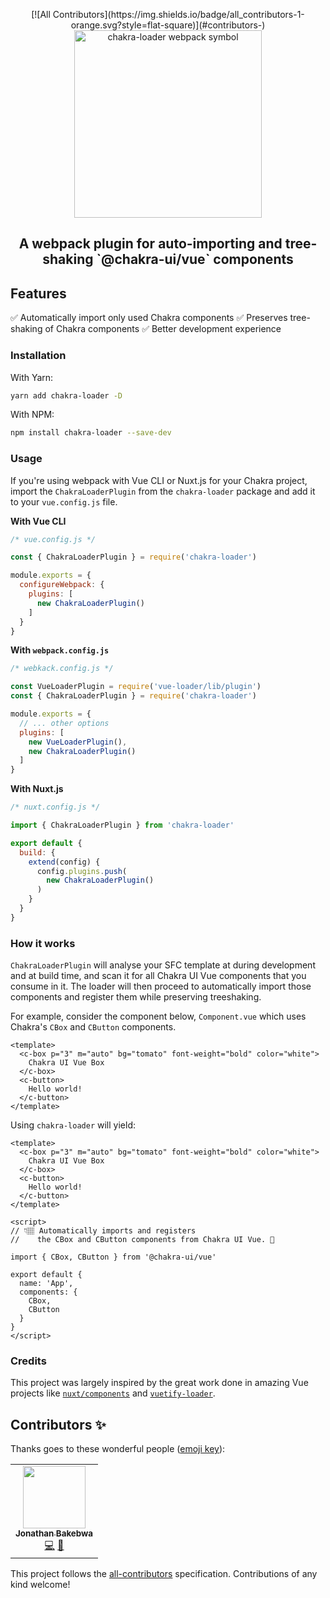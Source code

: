 <p align="center">
<!-- ALL-CONTRIBUTORS-BADGE:START - Do not remove or modify this section -->
[![All Contributors](https://img.shields.io/badge/all_contributors-1-orange.svg?style=flat-square)](#contributors-)
<!-- ALL-CONTRIBUTORS-BADGE:END -->
  <a href="https://github.com/chakra-ui/chakra-ui-vue">
    <img src="https://res.cloudinary.com/xtellar/image/upload/v1595681330/chakra-ui/chakra-loader-logo.png" alt="chakra-loader webpack symbol" width="300" />
  </a>
</p>

<h2 align="center"> A webpack plugin for auto-importing and tree-shaking `@chakra-ui/vue` components</h2>

## Features
✅ Automatically import only used Chakra components
✅ Preserves tree-shaking of Chakra components
✅ Better development experience

### Installation
With Yarn:

```bash
yarn add chakra-loader -D
```
With NPM:

```bash
npm install chakra-loader --save-dev
```

### Usage
If you're using webpack with Vue CLI or Nuxt.js for your Chakra project, import the `ChakraLoaderPlugin` from the `chakra-loader` package and add it to your `vue.config.js` file.

**With Vue CLI**
```js
/* vue.config.js */

const { ChakraLoaderPlugin } = require('chakra-loader')

module.exports = {
  configureWebpack: {
    plugins: [
      new ChakraLoaderPlugin()
    ]
  }
}

```
**With `webpack.config.js`**
```js
/* webkack.config.js */

const VueLoaderPlugin = require('vue-loader/lib/plugin')
const { ChakraLoaderPlugin } = require('chakra-loader')

module.exports = {
  // ... other options
  plugins: [
    new VueLoaderPlugin(),
    new ChakraLoaderPlugin()
  ]
}
```
**With Nuxt.js**
```js
/* nuxt.config.js */

import { ChakraLoaderPlugin } from 'chakra-loader'

export default {
  build: {
    extend(config) {
      config.plugins.push(
        new ChakraLoaderPlugin()
      )
    }
  }
}
```

### How it works
`ChakraLoaderPlugin` will analyse your SFC template at during development and at build time, and scan it for all Chakra UI Vue components that you consume in it. The loader will then proceed to automatically import those components and register them while preserving treeshaking.

For example, consider the component below, `Component.vue` which uses Chakra's `CBox` and `CButton` components.
```vue
<template>
  <c-box p="3" m="auto" bg="tomato" font-weight="bold" color="white">
    Chakra UI Vue Box
  </c-box>
  <c-button>
    Hello world!
  </c-button>
</template>
```

Using `chakra-loader` will yield:
```vue
<template>
  <c-box p="3" m="auto" bg="tomato" font-weight="bold" color="white">
    Chakra UI Vue Box
  </c-box>
  <c-button>
    Hello world!
  </c-button>
</template>

<script>
// 👇🏽 Automatically imports and registers
//    the CBox and CButton components from Chakra UI Vue. 🎉

import { CBox, CButton } from '@chakra-ui/vue'

export default {
  name: 'App',
  components: {
    CBox,
    CButton
  }
}
</script>
```

### Credits
This project was largely inspired by the great work done in amazing Vue projects like [`nuxt/components`](https://github.com/nuxt/components) and [`vuetify-loader`](https://github.com/vuetifyjs/vuetify-loader).


## Contributors ✨

Thanks goes to these wonderful people ([emoji key](https://allcontributors.org/docs/en/emoji-key)):

<!-- ALL-CONTRIBUTORS-LIST:START - Do not remove or modify this section -->
<!-- prettier-ignore-start -->
<!-- markdownlint-disable -->
<table>
  <tr>
    <td align="center"><a href="https://jbakebwa.dev"><img src="https://avatars2.githubusercontent.com/u/21237954?v=4" width="100px;" alt=""/><br /><sub><b>Jonathan Bakebwa</b></sub></a><br /><a href="https://github.com/chakra-ui/chakra-loader/commits?author=codebender828" title="Code">💻</a> <a href="#ideas-codebender828" title="Ideas, Planning, & Feedback">🤔</a></td>
  </tr>
</table>

<!-- markdownlint-enable -->
<!-- prettier-ignore-end -->
<!-- ALL-CONTRIBUTORS-LIST:END -->

This project follows the [all-contributors](https://github.com/all-contributors/all-contributors) specification. Contributions of any kind welcome!
